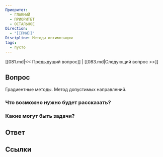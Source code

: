 ```yaml
---
Приоритет:
  - ГЛАВНЫЙ
  - ПРИОРИТЕТ
  - ОСТАЛЬНОЕ
Direction:
  - "[[ПМИ]]" 
Discipline: Методы оптимизации 
tags:
  - пусто
---
```

[[081.md|<< Предыдущий вопрос]] | [[083.md|Следующий вопрос >>]]
## Вопрос

Градиентные методы. Метод допустимых направлений.

### Что возможно нужно будет рассказать?

### Какие могут быть задачи?

## Ответ

## Ссылки

